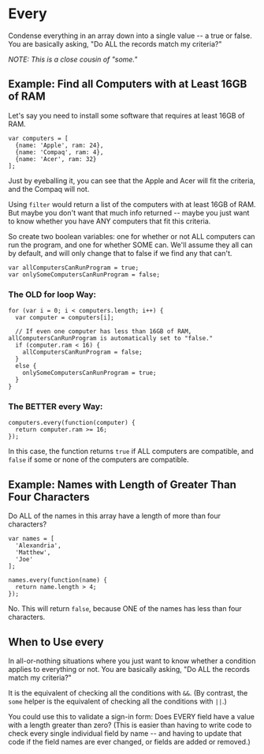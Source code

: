 # Every

Condense everything in an array down into a single value -- a true or false. You are basically asking, "Do ALL the records match my criteria?"

*NOTE: This is a close cousin of "some."*


## Example: Find all Computers with at Least 16GB of RAM

Let's say you need to install some software that requires at least 16GB of RAM.

```
var computers = [
  {name: 'Apple', ram: 24},
  {name: 'Compaq', ram: 4},
  {name: 'Acer', ram: 32}
];
```

Just by eyeballing it, you can see that the Apple and Acer will fit the criteria, and the Compaq will not.

Using `filter` would return a list of the computers with at least 16GB of RAM. But maybe you don't want that much info returned -- maybe you just want to know whether you have ANY computers that fit this criteria.

So create two boolean variables: one for whether or not ALL computers can run the program, and one for whether SOME can. We'll assume they all can by default, and will only change that to false if we find any that can't.

```
var allComputersCanRunProgram = true;
var onlySomeComputersCanRunProgram = false;
```

### The OLD for loop Way:

```
for (var i = 0; i < computers.length; i++) {
  var computer = computers[i];

  // If even one computer has less than 16GB of RAM, allComputersCanRunProgram is automatically set to "false."
  if (computer.ram < 16) {
    allComputersCanRunProgram = false;
  }
  else {
    onlySomeComputersCanRunProgram = true;
  }
}
```


### The BETTER every Way:

```
computers.every(function(computer) {
  return computer.ram >= 16;
});
```

In this case, the function returns `true` if ALL computers are compatible, and `false` if some or none of the computers are compatible.


## Example: Names with Length of Greater Than Four Characters

Do ALL of the names in this array have a length of more than four characters?

```
var names = [
  'Alexandria',
  'Matthew',
  'Joe'
];

names.every(function(name) {
  return name.length > 4;
});
```

No. This will return `false`, because ONE of the names has less than four characters.


## When to Use every

In all-or-nothing situations where you just want to know whether a condition applies to everything or not. You are basically asking, "Do ALL the records match my criteria?"

It is the equivalent of checking all the conditions with `&&`. (By contrast, the `some` helper is the equivalent of checking all the conditions with `||`.)

You could use this to validate a sign-in form: Does EVERY field have a value with a length greater than zero? (This is easier than having to write code to check every single individual field by name -- and having to update that code if the field names are ever changed, or fields are added or removed.)